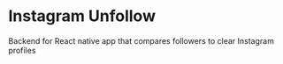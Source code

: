 # Instagram Unfollow

#### 
Backend for React native app that compares followers to clear Instagram profiles
